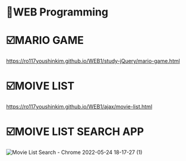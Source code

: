 # 📌WEB Programming 

# ☑️MARIO GAME
https://ro117youshinkim.github.io/WEB1/study-jQuery/mario-game.html

# ☑️MOIVE LIST
https://ro117youshinkim.github.io/WEB1/ajax/movie-list.html

# ☑️MOIVE LIST SEARCH APP
![Movie List Search - Chrome 2022-05-24 18-17-27 (1)](https://user-images.githubusercontent.com/86038910/170011917-8269dafc-27c1-4a22-b0af-8a952f300e71.gif)
